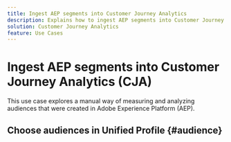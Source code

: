```yaml
---
title: Ingest AEP segments into Customer Journey Analytics
description: Explains how to ingest AEP segments into Customer Journey Analytics for further analysis.
solution: Customer Journey Analytics
feature: Use Cases
---
```


# Ingest AEP segments into Customer Journey Analytics (CJA)

This use case explores a manual way of measuring and analyzing audiences that were created in Adobe Experience Platform (AEP). 

## Choose audiences in Unified Profile {#audience}



